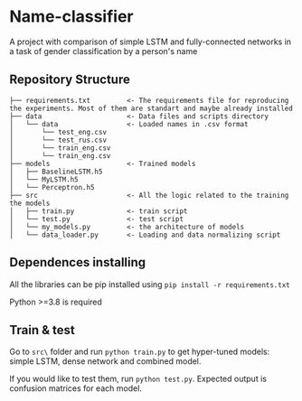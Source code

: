 # Name-classifier

A project with comparison of simple LSTM and fully-connected networks in a task of gender classification by a person's name

## Repository Structure

```
├── requirements.txt         <- The requirements file for reproducing the experiments. Most of them are standart and maybe already installed
├── data                     <- Data files and scripts directory
│   └── data                 <- Loaded names in .csv format
│       └── test_eng.csv      
│       └── test_rus.csv     
│       └── train_eng.csv     
│       └── train_eng.csv    
├── models                   <- Trained models
│   ├── BaselineLSTM.h5        
│   └── MyLSTM.h5            
│   └── Perceptron.h5       
├── src                      <- All the logic related to the training the models
│   ├── train.py             <- train script
│   └── test.py              <- test script
│   └── my_models.py         <- the architecture of models
│   └── data_loader.py       <- Loading and data normalizing script
```
## Dependences installing 
All the libraries can be pip installed using `pip install -r requirements.txt`

Python >=3.8 is required

## Train & test
Go to `src\` folder and run `python train.py` to get hyper-tuned models: simple LSTM, dense network and combined model. 

If you would like to test them, run `python test.py`. Expected output is confusion matrices for each model.

